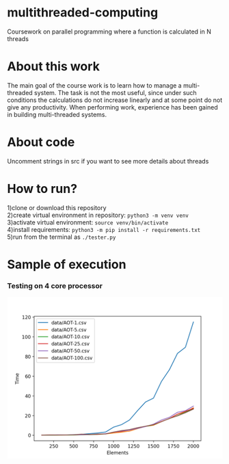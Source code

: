 # multithreaded-computing
Coursework on parallel programming where a function is calculated in N threads

# About this work
The main goal of the course work is to learn how to manage a multi-threaded system. 
The task is not the most useful, since under such conditions the calculations do not increase linearly and at some point do not give any productivity. 
When performing work, experience has been gained in building multi-threaded systems.

# About code
Uncomment strings in src if you want to see more details about threads

# How to run?
1)clone or download this repository  
2)create virtual environment in repository: ```python3 -m venv venv```  
3)activate virtual environment: ```source venv/bin/activate```  
4)install requirements: ```python3 -m pip install -r requirements.txt```  
5)run from the terminal as ```./tester.py```  
# Sample of execution 
### Testing on 4 core processor
![alt-text](https://github.com/AleksandrTolstoy/multithreaded-computing/blob/master/samples/testing%20on%204%20core%20processor.png)

